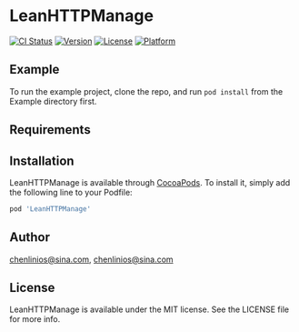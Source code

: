 # LeanHTTPManage

[![CI Status](http://img.shields.io/travis/chenlinios@sina.com/LeanHTTPManage.svg?style=flat)](https://travis-ci.org/chenlinios@sina.com/LeanHTTPManage)
[![Version](https://img.shields.io/cocoapods/v/LeanHTTPManage.svg?style=flat)](http://cocoapods.org/pods/LeanHTTPManage)
[![License](https://img.shields.io/cocoapods/l/LeanHTTPManage.svg?style=flat)](http://cocoapods.org/pods/LeanHTTPManage)
[![Platform](https://img.shields.io/cocoapods/p/LeanHTTPManage.svg?style=flat)](http://cocoapods.org/pods/LeanHTTPManage)

## Example

To run the example project, clone the repo, and run `pod install` from the Example directory first.

## Requirements

## Installation

LeanHTTPManage is available through [CocoaPods](http://cocoapods.org). To install
it, simply add the following line to your Podfile:

```ruby
pod 'LeanHTTPManage'
```

## Author

chenlinios@sina.com, chenlinios@sina.com

## License

LeanHTTPManage is available under the MIT license. See the LICENSE file for more info.
